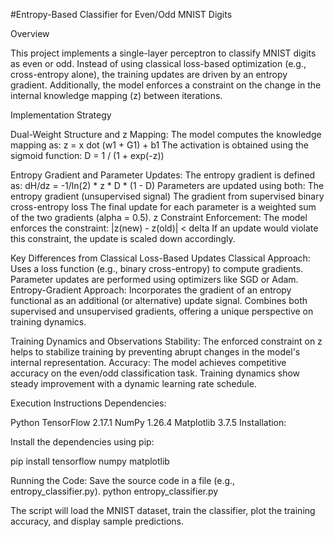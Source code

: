 #Entropy-Based Classifier for Even/Odd MNIST Digits

Overview

This project implements a single-layer perceptron to classify MNIST digits as even or odd. Instead of using classical loss-based optimization (e.g., cross-entropy alone), the training updates are driven by an entropy gradient. Additionally, the model enforces a constraint on the change in the internal knowledge mapping (z) between iterations.

Implementation Strategy

Dual-Weight Structure and z Mapping:
  The model computes the knowledge mapping as:
  z = x dot (w1 + G1) + b1
  The activation is obtained using the sigmoid function:
  D = 1 / (1 + exp(-z))

Entropy Gradient and Parameter Updates:
  The entropy gradient is defined as:
  dH/dz = -1/ln(2) * z * D * (1 - D)
  Parameters are updated using both:
  The entropy gradient (unsupervised signal)
  The gradient from supervised binary cross-entropy loss
  The final update for each parameter is a weighted sum of the two gradients (alpha = 0.5).
z Constraint Enforcement:
  The model enforces the constraint:
  |z(new) - z(old)| < delta
  If an update would violate this constraint, the update is scaled down accordingly.

Key Differences from Classical Loss-Based Updates
Classical Approach:
  Uses a loss function (e.g., binary cross-entropy) to compute gradients.
  Parameter updates are performed using optimizers like SGD or Adam.
Entropy-Gradient Approach:
  Incorporates the gradient of an entropy functional as an additional (or alternative) update signal.
  Combines both supervised and unsupervised gradients, offering a unique perspective on training dynamics.
  
Training Dynamics and Observations
Stability:
  The enforced constraint on z helps to stabilize training by preventing abrupt changes in the model's internal representation.
Accuracy:
  The model achieves competitive accuracy on the even/odd classification task.
  Training dynamics show steady improvement with a dynamic learning rate schedule.  
  
Execution Instructions
Dependencies:

Python 
TensorFlow 2.17.1
NumPy 1.26.4
Matplotlib 3.7.5
Installation:

Install the dependencies using pip:

pip install tensorflow numpy matplotlib

Running the Code:
Save the source code in a file (e.g., entropy_classifier.py).
python entropy_classifier.py

The script will load the MNIST dataset, train the classifier, plot the training accuracy, and display sample predictions.
